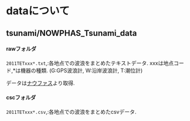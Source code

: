 # dataについて
## tsunami/NOWPHAS_Tsunami_data
#### rawフォルダ
`2011TETxxx*.txt`,:各地点での波浪をまとめたテキストデータ.
xxxは地点コード,*は機器の種類.
(G:GPS波浪計, W:沿岸波浪計, T:潮位計)

データは[ナウファス](https://nowphas.mlit.go.jp/pastdata)より取得.

#### cscフォルダ
`2011TETxxx*.csv`,:各地点での波浪をまとめたcsvデータ.
